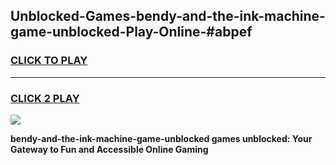 
## Unblocked-Games-bendy-and-the-ink-machine-game-unblocked-Play-Online-#abpef
<h3>
<a href="https://premium.freeplayer.one?title=bendy-and-the-ink-machine-game-unblocked&ref=27F">CLICK TO PLAY</a></h3>
<hr>

<h3>
<a href="https://premium.freeplayer.one?title=bendy-and-the-ink-machine-game-unblocked&ref=27F">CLICK 2 PLAY</a>
  
</h3>

<a href="https://premium.freeplayer.one?title=bendy-and-the-ink-machine-game-unblocked&ref=27F"><img src="https://clearcache.store/games.png"></a>


**bendy-and-the-ink-machine-game-unblocked games unblocked: Your Gateway to Fun and Accessible Online Gaming**
